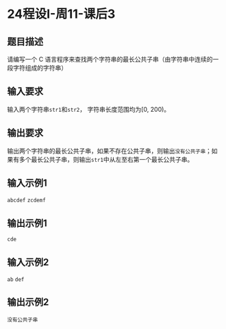# 24程设I-周11-课后3

## 题目描述

请编写一个 C 语言程序来查找两个字符串的最长公共子串（由字符串中连续的一段字符组成的字符串）

## 输入要求

输入两个字符串`str1`和`str2`， 字符串长度范围均为[0, 200)。

## 输出要求

输出两个字符串的最长公共子串，如果不存在公共子串，则输出`没有公共子串`；如果有多个最长公共子串，则输出`str1`中从左至右第一个最长公共子串。

## 输入示例1

`abcdef`
`zcdemf`

## 输出示例1

`cde`

## 输入示例2

`ab`
`def`

## 输出示例2

`没有公共子串`

